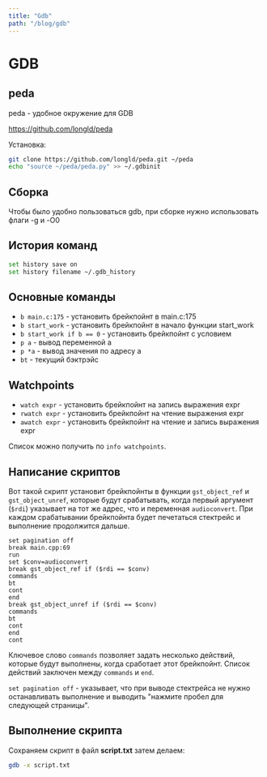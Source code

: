 ```yaml
---
title: "Gdb"
path: "/blog/gdb"
---
```


# GDB

## peda

peda - удобное окружение для GDB

https://github.com/longld/peda

Установка:

```sh
git clone https://github.com/longld/peda.git ~/peda
echo "source ~/peda/peda.py" >> ~/.gdbinit
```

## Сборка

Чтобы было удобно пользоваться gdb, при сборке нужно использовать флаги -g и -O0

## История команд

```sh
set history save on
set history filename ~/.gdb_history
```

## Основные команды

- `b main.c:175` - установить брейкпойнт в main.c:175
- `b start_work` - установить брейкпойнт в начало функции start_work
- `b start_work if b == 0` - установить брейкпойнт с условием
- `p a` - вывод переменной а
- `p *a` - вывод значения по адресу а
- `bt` - текущий бэктрэйс

## Watchpoints

- `watch expr` - установить брейкпойнт на запись выражения expr
- `rwatch expr` - установить брейкпойнт на чтение выражения expr
- `awatch expr` - установить брейкпойнт на чтение и запись выражения expr

Список можно получить по `info watchpoints`.

## Написание скриптов

Вот такой скрипт установит брейкпойнты в функции `gst_object_ref`  и `gst_object_unref`, которые будут срабатывать, когда первый аргумент (`$rdi`) указывает на тот же адрес, что и переменная `audioconvert`. При каждом срабатывании брейкпойнта будет печетаться стектрейс и выполнение продолжится дальше.

```
set pagination off 
break main.cpp:69
run
set $conv=audioconvert
break gst_object_ref if ($rdi == $conv)
commands
bt
cont
end
break gst_object_unref if ($rdi == $conv)
commands
bt
cont
end
cont
```

Ключевое слово `commands` позволяет задать несколько действий, которые будут выполнены, когда сработает этот брейкпойнт. Список действий заключен между `commands` и `end`.

`set pagination off` - указывает, что при выводе стектрейса не нужно останавливать выполнение и выводить "нажмите пробел для следующей страницы".

## Выполнение скрипта

Сохраняем скрипт в файл **script.txt** затем делаем:

```sh
gdb -x script.txt
```